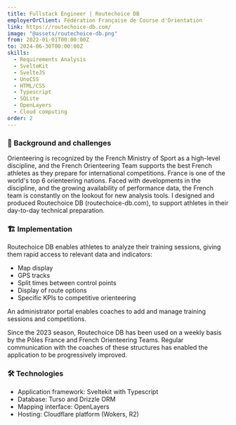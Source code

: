 ```yaml
---
title: Fullstack Engineer | Routechoice DB
employerOrClient: Fédération Française de Course d'Orientation
link: https://routechoice-db.com/
image: "@assets/routechoice-db.png"
from: 2022-01-01T00:00:00Z
to: 2024-06-30T00:00:00Z
skills:
  - Requirements Analysis
  - SvelteKit
  - SvelteJS
  - UnoCSS
  - HTML/CSS
  - Typescript
  - SQLite
  - OpenLayers
  - Cloud computing
order: 2
---
```


### 📖 Background and challenges

Orienteering is recognized by the French Ministry of Sport as a high-level discipline, and the French Orienteering Team supports the best French athletes as they prepare for international competitions. France is one of the world's top 6 orienteering nations.
Faced with developments in the discipline, and the growing availability of performance data, the French team is constantly on the lookout for new analysis tools. I designed and produced Routechoice DB (routechoice-db.com), to support athletes in their day-to-day technical preparation.

### 🏗️ Implementation

Routechoice DB enables athletes to analyze their training sessions, giving them rapid access to relevant data and indicators:

- Map display
- GPS tracks
- Split times between control points
- Display of route options
- Specific KPIs to competitive orienteering

An administrator portal enables coaches to add and manage training sessions and competitions.

Since the 2023 season, Routechoice DB has been used on a weekly basis by the Pôles France and French Orienteering Teams. Regular communication with the coaches of these structures has enabled the application to be progressively improved.

### 🛠️ Technologies

- Application framework: Sveltekit with Typescript
- Database: Turso and Drizzle ORM
- Mapping interface: OpenLayers
- Hosting: Cloudflare platform (Wokers, R2)
